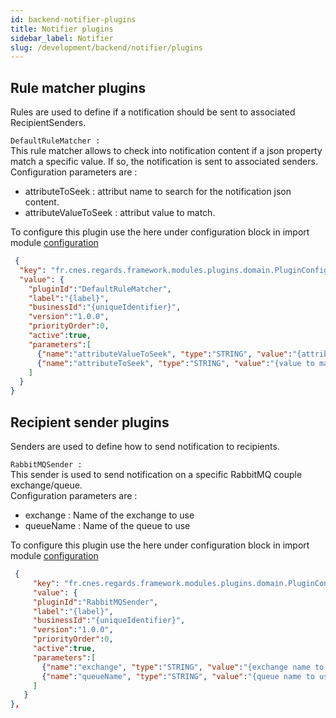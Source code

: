 ```yaml
---
id: backend-notifier-plugins
title: Notifier plugins
sidebar_label: Notifier 
slug: /development/backend/notifier/plugins
---
```


## Rule matcher plugins

Rules are used to define if a notification should be sent to associated RecipientSenders.

`DefaultRuleMatcher :`  
 This rule matcher allows to check into notification content if a json property match a specific value. If so,  the notification is sent to associated senders.  
 Configuration parameters are :
 - attributeToSeek : attribut name to search for the notification json content. 
 - attributeValueToSeek : attribut value to match.

 To configure this plugin use the here  under configuration block in import module [configuration](api/configuration)

```json
 {
  "key": "fr.cnes.regards.framework.modules.plugins.domain.PluginConfiguration",
  "value": {
    "pluginId":"DefaultRuleMatcher",
    "label":"{label}",
    "businessId":"{uniqueIdentifier}",
    "version":"1.0.0",
    "priorityOrder":0,
    "active":true,
    "parameters":[
      {"name":"attributeValueToSeek", "type":"STRING", "value":"{attribute to searh for}"},
      {"name":"attributeToSeek", "type":"STRING", "value":"{value to match}"}
    ]
  }
}      
```


## Recipient sender plugins

Senders are used to define how to send notification to recipients.

`RabbitMQSender :`  
This  sender is used to send notification on a specific RabbitMQ couple exchange/queue.  
Configuration parameters are :
 - exchange : Name  of the  exchange to use
 - queueName : Name of the queue to use

 To configure this plugin use the here  under configuration block in import module [configuration](api/configuration)

```json
 {
     "key": "fr.cnes.regards.framework.modules.plugins.domain.PluginConfiguration",
     "value": {
     "pluginId":"RabbitMQSender",
     "label":"{label}",
     "businessId":"{uniqueIdentifier}",
     "version":"1.0.0",
     "priorityOrder":0,
     "active":true,
     "parameters":[
       {"name":"exchange", "type":"STRING", "value":"{exchange name to use}"},
       {"name":"queueName", "type":"STRING", "value":"{queue name to use}"}
     ]
   }
},
```